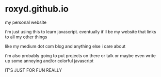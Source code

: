 # roxyd.github.io
my personal website

i'm just using this to learn javascript. eventually it'll be my website that links to all my other things

like my medium dot com blog and anything else i care about

i'm also probably going to put projects on there or talk or maybe even write up some annoying and/or colorful javascript 

IT'S JUST FOR FUN REALLY
